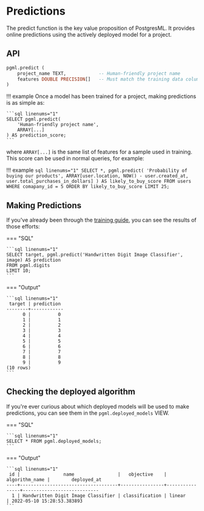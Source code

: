 # Predictions

The predict function is the key value proposition of PostgresML. It provides online predictions using the actively deployed model for a project.

## API

```sql linenums="1" title="pgml.predict"
pgml.predict (
	project_name TEXT,            -- Human-friendly project name
	features DOUBLE PRECISION[]   -- Must match the training data column order
)
```

!!! example
    Once a model has been trained for a project, making predictions is as simple as:
    
    ```sql linenums="1"
    SELECT pgml.predict(
        'Human-friendly project name', 
        ARRAY[...]
    ) AS prediction_score;
    ```

where `ARRAY[...]` is the same list of features for a sample used in training. This score can be used in normal queries, for example:

!!! example
    ```sql linenums="1"
    SELECT *,
        pgml.predict(
            'Probability of buying our products',
            ARRAY[user.location, NOW() - user.created_at, user.total_purchases_in_dollars]
        ) AS likely_to_buy_score
    FROM users
    WHERE comapany_id = 5
    ORDER BY likely_to_buy_score
    LIMIT 25;
    ```


## Making Predictions

If you've already been through the [training guide](/user_guides/training/overview/), you can see the results of those efforts:

=== "SQL"

    ```sql linenums="1"
    SELECT target, pgml.predict('Handwritten Digit Image Classifier', image) AS prediction
    FROM pgml.digits 
    LIMIT 10;
    ```

=== "Output"

    ```sql linenums="1"
     target | prediction
    --------+------------
          0 |          0
          1 |          1
          2 |          2
          3 |          3
          4 |          4
          5 |          5
          6 |          6
          7 |          7
          8 |          8
          9 |          9
    (10 rows)
    ```

## Checking the deployed algorithm
If you're ever curious about which deployed models will be used to make predictions, you can see them in the `pgml.deployed_models` VIEW.

=== "SQL"

    ```sql linenums="1"
    SELECT * FROM pgml.deployed_models;
    ```

=== "Output"

    ```sql linenums="1"
     id |                name                |   objective    | algorithm_name |        deployed_at
    ----+------------------------------------+----------------+----------------+----------------------------
      1 | Handwritten Digit Image Classifier | classification | linear         | 2022-05-10 15:28:53.383893
    ```

